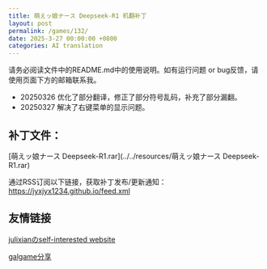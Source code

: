 ```yaml
---
title: 萌えッ娘ナース Deepseek-R1 机翻补丁
layout: post
permalink: /games/132/
date: 2025-3-27 00:00:00 +0800
categories: AI translation
---
```



请务必阅读文件中的README.md中的使用说明。如有运行问题 or bug反馈，请使用页面下方的邮箱联系我。

- 20250326 优化了部分翻译，修正了部分符号乱码，补充了部分漏翻。
- 20250327 解决了右键菜单的显示问题。

## 补丁文件：

[萌えッ娘ナース Deepseek-R1.rar](../../resources/萌えッ娘ナース Deepseek-R1.rar)

 

通过RSS订阅以下链接，获取补丁发布/更新通知：https://jyxjyx1234.github.io/feed.xml

## 友情链接

[julixianのself-interested website](https://julixian-siw.worldsystem.top/) 

[galgame分享](https://t.me/galgpt)